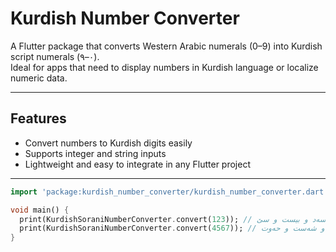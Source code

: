 # Kurdish Number Converter

A Flutter package that converts Western Arabic numerals (0–9) into Kurdish script numerals (٠–٩).  
Ideal for apps that need to display numbers in Kurdish language or localize numeric data.

---

## Features

- Convert numbers to Kurdish digits easily
- Supports integer and string inputs
- Lightweight and easy to integrate in any Flutter project

---

```dart
import 'package:kurdish_number_converter/kurdish_number_converter.dart';

void main() {
  print(KurdishSoraniNumberConverter.convert(123)); // سەد و بیست و سێ
  print(KurdishSoraniNumberConverter.convert(4567)); // چوار هەزار و پێنسەد و شەست و حەوت
}
```

